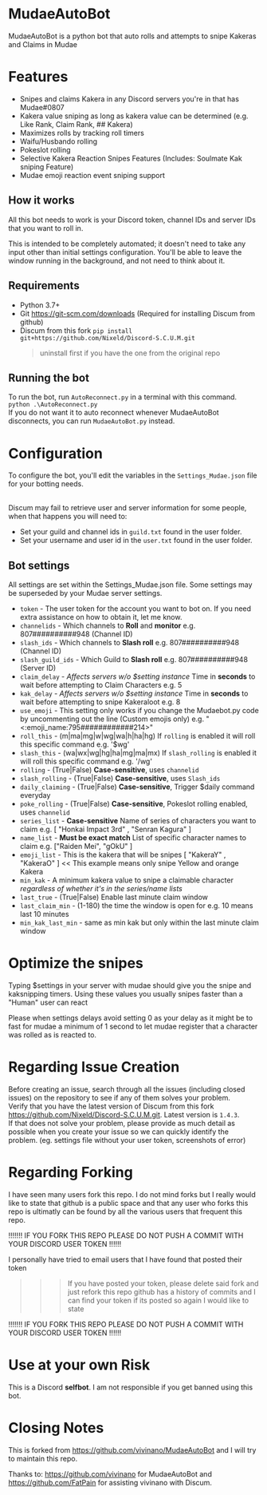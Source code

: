 # MudaeAutoBot
MudaeAutoBot is a python bot that auto rolls and attempts to snipe Kakeras and Claims in Mudae

# Features
+ Snipes and claims Kakera in any Discord servers you're in that has Mudae#0807
+ Kakera value sniping as long as kakera value can be determined (e.g. Like Rank, Claim Rank, ## Kakera)
+ Maximizes rolls by tracking roll timers
+ Waifu/Husbando rolling
+ Pokeslot rolling
+ Selective Kakera Reaction Snipes Features (Includes: Soulmate Kak sniping Feature)
+ Mudae emoji reaction event sniping support

## How it works
All this bot needs to work is your Discord token, channel IDs and server IDs that you want to roll in.

This is intended to be completely automated; it doesn't need to take any input other than initial settings configuration.
You'll be able to leave the window running in the background, and not need to think about it.

## Requirements
+ Python 3.7+
+ Git https://git-scm.com/downloads (Required for installing Discum from github)
+ Discum from this fork `pip install git+https://github.com/Nixeld/Discord-S.C.U.M.git`
  >uninstall first if you have the one from the original repo

## Running the bot
To run the bot, run `AutoReconnect.py` in a terminal with this command. `python .\AutoReconnect.py`<br />
If you do not want it to auto reconnect whenever MudaeAutoBot disconnects, you can run `MudaeAutoBot.py` instead.

# Configuration
To configure the bot, you'll edit the variables in the `Settings_Mudae.json` file for your botting needs.<br /><br />

Discum may fail to retrieve user and server information for some people, when that happens you will need to: <br />
+ Set your guild and channel ids in `guild.txt` found in the user folder.
+ Set your username and user id in the `user.txt` found in the user folder.

## Bot settings
All settings are set within the Settings_Mudae.json file.
Some settings may be superseded by your Mudae server settings.

+ `token` - The user token for the account you want to bot on. If you need extra assistance on how to obtain it, let me know.
+ `channelids` - Which channels to **Roll** and **monitor**  e.g. 807##########948 (Channel ID)
+ `slash_ids` - Which channels to **Slash roll** e.g. 807##########948 (Channel ID)
+ `slash_guild_ids` - Which Guild to **Slash roll** e.g. 807##########948 (Server ID)
+ `claim_delay` - _Affects servers w/o $setting instance_ Time in **seconds** to wait before attempting to Claim Characters e.g. 5
+ `kak_delay` - _Affects servers w/o $setting instance_ Time in **seconds** to wait before attempting to snipe Kakeraloot e.g. 8
+ `use_emoji` - This setting only works if you change the Mudaebot.py code by uncommenting out the line (Custom emojis only) e.g.  "<:emoji_name:795############214>"
+ `roll_this` - (m|ma|mg|w|wg|wa|h|ha|hg) If `rolling` is enabled it will roll this specific command e.g. '$wg'
+ `slash_this` - (wa|wx|wg|hg|ha|mg|ma|mx) If `slash_rolling` is enabled it will roll this specific command e.g. '/wg'
+ `rolling` - (True|False) **Case-sensitive**, uses `channelid`
+ `slash_rolling` - (True|False) **Case-sensitive**, uses `Slash_ids`
+ `daily_claiming` - (True|False) **Case-sensitive**, Trigger $daily command everyday
+ `poke_rolling` - (True|False) **Case-sensitive**, Pokeslot rolling enabled, uses `channelid`
+ `series_list` - **Case-sensitive** Name of series of characters you want to claim  e.g. \[ "Honkai Impact 3rd" , "Senran Kagura" \]
+ `name_list` - **Must be exact match** List of specific character names to claim  e.g. \["Raiden Mei", "gOkU" \]
+ `emoji_list` - This is the kakera that will be snipes \[ "KakeraY" , "KakeraO" \] << This example means only snipe Yellow and orange Kakera
+ `min_kak` - A minimum kakera value to snipe a claimable character _regardless of whether it's in the series/name lists_
+ `last_true` -  (True|False) Enable last minute claim window
+ `last_claim_min` - (1-180) the time the window is open for e.g. 10 means last 10 minutes
+ `min_kak_last_min` - same as min kak but only within the last minute claim window

# Optimize the snipes
Typing $settings in your server with mudae should give you the snipe and kaksnipping timers.
Using these values you usually snipes faster than a "Human" user can react 

Please when settings delays avoid setting 0 as your delay as it might be to fast for mudae
a minimum of 1 second to let mudae register that a character was rolled as is reacted to.

# Regarding Issue Creation
Before creating an issue, search through all the issues (including closed issues) on the repository to see if any of them solves your problem.<br />
Verify that you have the latest version of Discum from this fork https://github.com/Nixeld/Discord-S.C.U.M.git. Latest version is `1.4.3`.<br />
If that does not solve your problem, please provide as much detail as possible when you create your issue so we can quickly identify the problem. (eg. settings file without your user token, screenshots of error)

# Regarding Forking
I have seen many users fork this repo. I do not mind forks but I really would like to state that github is a public space and that any user who forks this repo is ultimatly can be found by all the various users that frequent this repo. 

!!!!!!! IF YOU FORK THIS REPO PLEASE DO NOT PUSH A COMMIT WITH YOUR DISCORD USER TOKEN !!!!!!

I personally have tried to email users that I have found that posted their token
 >>> If you have posted your token, please delete said fork and just refork this repo github has a history of commits and I can find your token if its posted so again I would like to state

!!!!!!! IF YOU FORK THIS REPO PLEASE DO NOT PUSH A COMMIT WITH YOUR DISCORD USER TOKEN !!!!!!

# Use at your own Risk
This is a Discord **selfbot**. I am not responsible if you get banned using this bot. 

# Closing Notes
This is forked from https://github.com/vivinano/MudaeAutoBot and I will try to maintain this repo.

Thanks to:
https://github.com/vivinano for MudaeAutoBot 
and
https://github.com/FatPain
for assisting vivinano with Discum.

